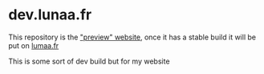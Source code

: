 # dev.lunaa.fr
This repository is the ["preview" website](https://dev.lumaa.fr/#/), once it has a stable build it will be put on [lumaa.fr](https://lumaa.fr/)

This is some sort of dev build but for my website

